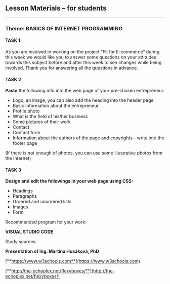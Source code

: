 ## Lesson Materials – for students

---

### Theme: BASICS OF INTERNET PROGRAMMING

#### TASK 1

As you are involved in working on the project “Fit for E-commerce” during this week we would like you to answer some questions on your attitudes towards this subject before and after this week to see changes while being involved. Thank you for answering all the questions in advance.

#### TASK 2

**Paste** the following info into the web page of your pre-chosen entrepreneur:

* Logo, an image, you can also add the heading into the header page
* Basic information about the entrepreneur
* Profile photo
* What is the field of his/her business
* Some pictures of their work
* Contact
* Contact form
* Information about the authors of the page and copyrights - write into the footer page

\(If there is not enough of photos, you can use some illustrative photos from the Internet\)

#### TASK 3

**Design **and **edit** the followings in your web page using** CSS:**

* Headings
* Paragraphs
* Ordered and unordered lists
* Images
* Form

Recommended program for your work:

**VISUAL STUDIO CODE**

Study sources:

**Presentation of Ing. Martina Husáková, PhD**

[**https://www.w3schools.com**](https://www.w3schools.com)

[**http://the-echoplex.net/flexyboxes/**](http://the-echoplex.net/flexyboxes/)

